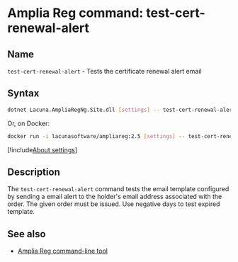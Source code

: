 ﻿# Amplia Reg command: **test-cert-renewal-alert**

## Name

`test-cert-renewal-alert` - Tests the certificate renewal alert email

## Syntax

```sh
dotnet Lacuna.AmpliaRegNg.Site.dll [settings] -- test-cert-renewal-alert <order number> <simulated days before expiration>
```

Or, on Docker:

```sh
docker run -i lacunasoftware/ampliareg:2.5 [settings] -- test-cert-renewal-alert <order number> <simulated days before expiration>
```

[!include[About settings](includes/about-settings.md)]

## Description

The `test-cert-renewal-alert` command tests the email template configured by sending a email alert to the holder's email address associated with the order. The given order must be issued. Use negative days to test expired template.

## See also

* [Amplia Reg command-line tool](index.md)
